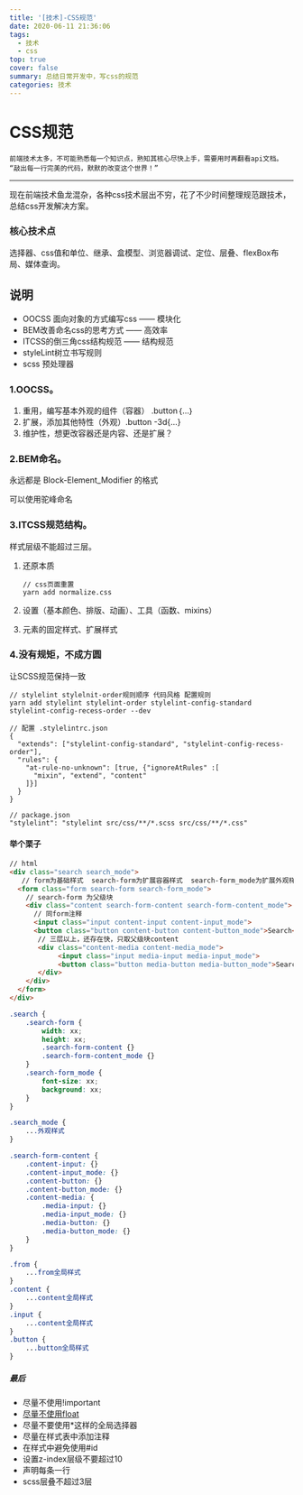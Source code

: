 ```yaml
---
title: '[技术]-CSS规范'
date: 2020-06-11 21:36:06
tags:
  - 技术
  - css
top: true
cover: false
summary: 总结日常开发中，写css的规范
categories: 技术
---
```

# CSS规范
`前端技术太多，不可能熟悉每一个知识点，熟知其核心尽快上手，需要用时再翻看api文档。`
`“敲出每一行完美的代码，默默的改变这个世界！”`

------
现在前端技术鱼龙混杂，各种css技术层出不穷，花了不少时间整理规范跟技术，总结css开发解决方案。



### 核心技术点

选择器、css值和单位、继承、盒模型、浏览器调试、定位、层叠、flexBox布局、媒体查询。



## 说明

- OOCSS 面向对象的方式编写css      ——  模块化
- BEM改善命名css的思考方式            ——  高效率
- ITCSS的倒三角css结构规范              ——  结构规范
- styleLint树立书写规则
- scss 预处理器



### 1.OOCSS。

1. 重用，编写基本外观的组件（容器） .button｛…｝
2. 扩展，添加其他特性（外观）.button -3d{…}
3. 维护性，想更改容器还是内容、还是扩展？



### 2.BEM命名。

永远都是 Block-Element_Modifier 的格式

可以使用驼峰命名



### 3.ITCSS规范结构。

样式层级不能超过三层。

1. 还原本质

   ```
   // css页面重置
   yarn add normalize.css
   ```

2. 设置（基本颜色、排版、动画）、工具（函数、mixins）

3. 元素的固定样式、扩展样式



### 4.没有规矩，不成方圆

让SCSS规范保持一致

```
// stylelint stylelnit-order规则顺序 代码风格 配置规则
yarn add stylelint stylelint-order stylelint-config-standard stylelint-config-recess-order --dev

// 配置 .stylelintrc.json
{
  "extends": ["stylelint-config-standard", "stylelint-config-recess-order"],
  "rules": {
    "at-rule-no-unknown": [true, {"ignoreAtRules" :[
      "mixin", "extend", "content"
    ]}]
  }
}

// package.json
"stylelint": "stylelint src/css/**/*.scss src/css/**/*.css"
```



#### 举个栗子

```html
// html
<div class="search search_mode">
   // form为基础样式  search-form为扩展容器样式  search-form_mode为扩展外观样式
  <form class="form search-form search-form_mode">
    // search-form 为父级块
    <div class="content search-form-content search-form-content_mode">
      // 同form注释
      <input class="input content-input content-input_mode">
      <button class="button content-button content-button_mode">Search</button>
       // 三层以上，还存在快，只取父级块content
       <div class="content-media content-media_mode">
            <input class="input media-input media-input_mode">
      		<button class="button media-button media-button_mode">Search</button>
       </div>
    </div>
  </form>
</div>
```

```scss
.search {
    .search-form {
        width: xx;
        height: xx;
        .search-form-content {}
        .search-form-content_mode {}
    }
    .search-form_mode {
        font-size: xx;
        background: xx;
    }
}

.search_mode {
    ...外观样式
}

.search-form-content {
    .content-input: {}
    .content-input_mode: {}
    .content-button: {}
    .content-button_mode: {}
    .content-media: {
        .media-input: {}
        .media-input_mode: {}
        .media-button: {}
        .media-button_mode: {}
    }
}

.from {
    ...from全局样式
}
.content {
    ...content全局样式
}
.input {
    ...content全局样式
}
.button {
    ...button全局样式
}
```



##### 最后

- 尽量不使用!important
- [尽量不使用float](https://www.zhangxinxu.com/wordpress/2010/01/css-float%E6%B5%AE%E5%8A%A8%E7%9A%84%E6%B7%B1%E5%85%A5%E7%A0%94%E7%A9%B6%E3%80%81%E8%AF%A6%E8%A7%A3%E5%8F%8A%E6%8B%93%E5%B1%95%E4%BA%8C/)
- 尽量不要使用*这样的全局选择器
- 尽量在样式表中添加注释
- 在样式中避免使用#id
- 设置z-index层级不要超过10
- 声明每条一行
- scss层叠不超过3层


















